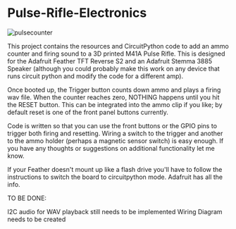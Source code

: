 # Pulse-Rifle-Electronics

![pulsecounter](https://github.com/wolfgangrumpf/Pulse-Rifle-Electronics/assets/1257828/01b1da43-a1ab-49d7-adb1-a9d38032a215)

This project contains the resources and CircuitPython code to add an ammo counter and firing sound to a 3D printed M41A Pulse Rifle.  This is designed
for the Adafruit Feather TFT Reverse S2 and an Adafruit Stemma 3885 Speaker (although you could probably make this work on any device that runs circuit
python and modify the code for a different amp).

Once booted up, the Trigger button counts down ammo and plays a firing wav file.  When the counter reaches zero, NOTHING happens until you hit the RESET button.  This can
be integrated into the ammo clip if you like; by default reset is one of the front panel buttons currently.

Code is written so that you can use the front buttons or the GPIO pins to trigger both firing and resetting.  Wiring a switch to the trigger and another to the ammo
holder (perhaps a magnetic sensor switch) is easy enough.  If you have any thoughts or suggestions on additional functionality let me know.

If your Feather doesn't mount up like a flash drive you'll have to follow the instructions to switch the board to circuitpython mode.  Adafruit has all the info.

TO BE DONE:

I2C audio for WAV playback still needs to be implemented
Wiring Diagram needs to be created
